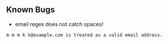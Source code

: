 ## Known Bugs

* email regex does not catch spaces!
```
m m m k k@example.com is treated as a valid email address.
```
